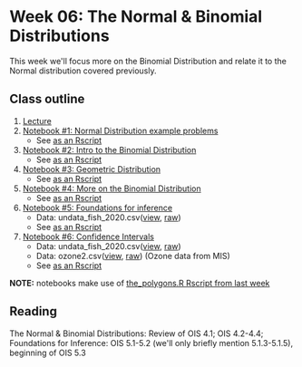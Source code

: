 # Week 06: The Normal & Binomial Distributions

This week we'll focus more on the Binomial Distribution and relate it to the Normal distribution covered previously.

## Class outline
 
 1. [Lecture](lecture6_toupload.pdf)
 1. [Notebook #1: Normal Distribution example problems](prep_part1_moreNormalProblems.ipynb)
	* See [as an Rscript](Rscripts/prep_part1_moreNormalProblems_week06.R)
 1. [Notebook #2: Intro to the Binomial Distribution](prep_part2_introToBinomialDist.ipynb)
	* See [as an Rscript](Rscripts/prep_part2_introToBinomialDist_week06.R)
 1. [Notebook #3: Geometric Distribution](prep_part3_geometricDistribution.ipynb)
	* See [as an Rscript](Rscripts/prep_part3_geometricDistribution_week06.R)
 1. [Notebook #4: More on the Binomial Distribution](prep_part4_binomialDistributionCalculations.ipynb)
	* See [as an Rscript](Rscripts/prep_part4_binomialDistributionCalcs_week06.R)
 1. [Notebook #5: Foundations for inference](prep_part5_foundationsForInference.ipynb)
    * Data:  undata\_fish\_2020.csv([view](../week02/undata_fish_2020.csv), [raw](https://raw.githubusercontent.com/jnaiman/is542_spring2020/master/week02/undata_fish_2020.csv))
	* See [as an Rscript](../week07/Rscripts/prep_part1_foundationsForInference.R)
 1. [Notebook #6: Confidence Intervals](prep_part6_confidenceIntervals.ipynb)
    * Data:  undata\_fish\_2020.csv([view](../week02/undata_fish_2020.csv), [raw](https://raw.githubusercontent.com/jnaiman/is542_spring2020/master/week02/undata_fish_2020.csv))
    * Data:  ozone2.csv([view](ozone2.csv), [raw](https://raw.githubusercontent.com/jnaiman/is542_spring2020/master/week07/ozone2.csv)) (Ozone data from MIS)
	* See [as an Rscript](../week07/Rscripts/prep_part2_confidenceIntervals.R)

**NOTE:** notebooks make use of [the_polygons.R Rscript from last week](../week04/plot_polygons.R)


## Reading

The Normal & Binomial Distributions: Review of OIS 4.1; OIS 4.2-4.4; Foundations for Inference: OIS 5.1-5.2 (we'll only briefly mention 5.1.3-5.1.5), beginning of OIS 5.3

